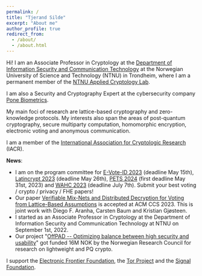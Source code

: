 ```yaml
---
permalink: /
title: "Tjerand Silde"
excerpt: "About me"
author_profile: true
redirect_from:
  - /about/
  - /about.html
---
```


Hi! I am an Associate Professor in Cryptology at the [Department of Information Security and Communication Technology](https://www.ntnu.edu/iik) at the Norwegian University of Science and Technology (NTNU) in Trondheim, where I am a permanent member of the [NTNU Applied Cryptology Lab](https://www.ntnu.edu/iik/nacl-lab).

I am also a Security and Cryptography Expert at the cybersecurity company [Pone Biometrics](https://ponebiometrics.com/the-team).

My main foci of research are lattice-based cryptography and zero-knowledge protocols. My interests also span the areas of post-quantum cryptography, secure multiparty computation, homomorphic encryption, electronic voting and anonymous communication.

I am a member of the [International Association for Cryptologic Research](https://iacr.org) (IACR).

**News**:

- I am on the program committee for [E-Vote-ID 2023](https://e-vote-id.org/call-for-papers-2023) (deadline May 15th), [Latincrypt 2023](https://www.espe.edu.ec/latincrypt) (deadline May 26th), [PETS 2024](https://www.petsymposium.org/cfp24.php) (first deadline May 31st, 2023) and [WAHC 2023](https://homomorphicencryption.org/workshops-wahc23) (deadline July 7th). Submit your best voting / crypto / privacy / FHE papers!
- Our paper [Verifiable Mix-Nets and Distributed Decryption for Voting from Lattice-Based Assumptions](https://eprint.iacr.org/2022/422.pdf) is accepted at ACM CCS 2023. This is joint work with Diego F. Aranha, Carsten Baum and Kristian Gjøsteen.
- I started as an Associate Professor in Cryptology at the Department of Information Security and Communication Technology at NTNU on September 1st, 2022.
- Our project "[OffPAD -- Optimizing balance between high security and usability](https://prosjektbanken.forskningsradet.no/en/project/FORISS/321619)" got funded 16M NOK by the Norwegian Research Council for research on lightweight and PQ crypto.

I support the [Electronic Frontier Foundation](https://supporters.eff.org/donate/join-eff-4), the [Tor Project](https://donate.torproject.org) and the [Signal Foundation](https://signal.org/donate).
